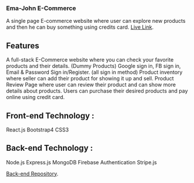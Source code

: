 ### Ema-John E-Commerce

A single page E-commerce website where user can explore new products and then he can buy something using credits card.
 [Live Link](https://roky-owahed.web.app/).


## Features
A full-stack E-Commerce website where you can check your favorite products and their details. (Dummy Products)
Google sign in, FB sign in, Email & Password Sign in/Register. (all sign in method)
Product inventory where seller can add their product for showing it up and sell.
Product Review Page where user can review their product and can show more details about products.
Users can purchase their desired products and pay online using credit card.
## Front-end Technology :
React.js
Bootstrap4
CSS3
## Back-end Technology :
Node.js
Express.js
MongoDB
Firebase Authentication
Stripe.js

[Back-end Repository](https://github.com/Owahed/ema-john-server-phero).
